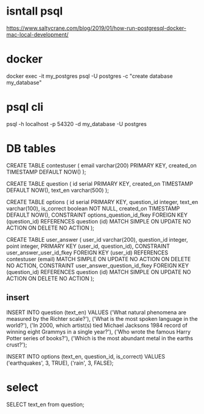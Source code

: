 # isntall psql
https://www.saltycrane.com/blog/2019/01/how-run-postgresql-docker-mac-local-development/

# docker
docker exec -it my_postgres psql -U postgres -c "create database my_database"

# psql cli
psql -h localhost -p 54320 -d my_database -U postgres


# DB tables

CREATE TABLE contestuser (
  email varchar(200) PRIMARY KEY,
  created_on TIMESTAMP DEFAULT NOW()
);

CREATE TABLE question (
  id serial PRIMARY KEY,
  created_on TIMESTAMP DEFAULT NOW(),
  text_en varchar(500)
);

CREATE TABLE options (
  id serial PRIMARY KEY, 
  question_id integer,
  text_en varchar(100),
  is_correct boolean NOT NULL,
  created_on TIMESTAMP DEFAULT NOW(),
  CONSTRAINT options_question_id_fkey FOREIGN KEY (question_id)
    REFERENCES question (id) MATCH SIMPLE
    ON UPDATE NO ACTION ON DELETE NO ACTION
);

CREATE TABLE user_answer (
  user_id varchar(200),
  question_id integer,
  point integer,
  PRIMARY KEY (user_id, question_id),
  CONSTRAINT user_answer_user_id_fkey FOREIGN KEY (user_id)
    REFERENCES contestuser (email) MATCH SIMPLE
    ON UPDATE NO ACTION ON DELETE NO ACTION,
  CONSTRAINT user_answer_question_id_fkey FOREIGN KEY (question_id)
    REFERENCES question (id) MATCH SIMPLE
    ON UPDATE NO ACTION ON DELETE NO ACTION
);

## insert
INSERT INTO question (text_en) VALUES
('What natural phenomena are measured by the Richter scale?'),
('What is the most spoken language in the world?'),
('In 2000, which artist(s) tied Michael Jacksons 1984 record of winning eight Grammys in a single year?'),
('Who wrote the famous Harry Potter series of books?'),
('Which is the most abundant metal in the earths crust?');

INSERT INTO options (text_en, question_id, is_correct) VALUES
('earthquakes', 3, TRUE),
('rain', 3, FALSE);

# select
SELECT text_en from question;